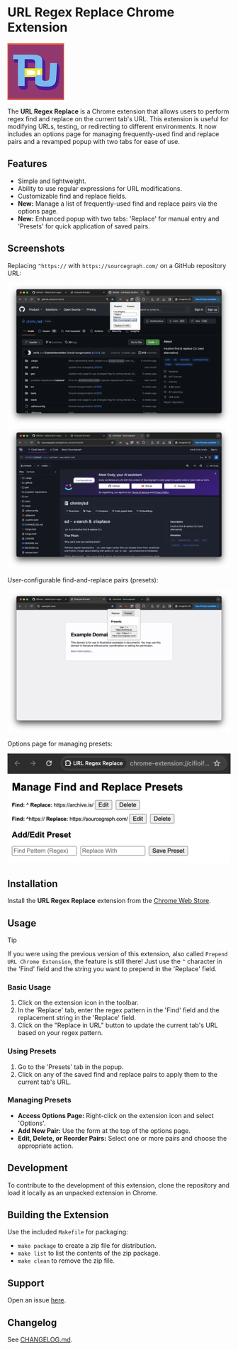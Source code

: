# URL Regex Replace Chrome Extension

![URL Regex Replace Icon](icons/icon.png)

The **URL Regex Replace** is a Chrome extension that allows users to perform regex find and replace on the current tab's URL. This extension is useful for modifying URLs, testing, or redirecting to different environments. It now includes an options page for managing frequently-used find and replace pairs and a revamped popup with two tabs for ease of use.

## Features

- Simple and lightweight.
- Ability to use regular expressions for URL modifications.
- Customizable find and replace fields.
- **New:** Manage a list of frequently-used find and replace pairs via the options page.
- **New:** Enhanced popup with two tabs: 'Replace' for manual entry and 'Presets' for quick application of saved pairs.

## Screenshots

Replacing `^https://` with `https://sourcegraph.com/` on a GitHub repository URL:

![Replace Tab](screenshots/replace-1.png)
![Replace Tab](screenshots/replace-2.png)

User-configurable find-and-replace pairs (presets):

![Presets Tab](screenshots/presets.png)

Options page for managing presets:

![Options Page](screenshots/options.png)

## Installation

<!-- > [!NOTE] -->
<!-- > The store link below is outdated - will update when the review passes. -->

Install the **URL Regex Replace** extension from the [Chrome Web Store](https://chromewebstore.google.com/detail/url-regex-replace/nkohlbebkognioabnnjchnchdapolofb).

## Usage

> [!TIP]
> If you were using the previous version of this extension, also called `Prepend URL Chrome Extension`, the feature is still there! Just use the `^` character in the 'Find' field and the string you want to prepend in the 'Replace' field.



### Basic Usage
1. Click on the extension icon in the toolbar.
2. In the 'Replace' tab, enter the regex pattern in the 'Find' field and the replacement string in the 'Replace' field.
3. Click on the "Replace in URL" button to update the current tab's URL based on your regex pattern.

### Using Presets
1. Go to the 'Presets' tab in the popup.
2. Click on any of the saved find and replace pairs to apply them to the current tab's URL.

### Managing Presets
- **Access Options Page:** Right-click on the extension icon and select 'Options'.
- **Add New Pair:** Use the form at the top of the options page.
- **Edit, Delete, or Reorder Pairs:** Select one or more pairs and choose the appropriate action.

## Development

To contribute to the development of this extension, clone the repository and load it locally as an unpacked extension in Chrome.

## Building the Extension

Use the included `Makefile` for packaging:

- `make package` to create a zip file for distribution.
- `make list` to list the contents of the zip package.
- `make clean` to remove the zip file.

## Support

Open an issue [here](https://github.com/tddschn/url-regex-replace-chrome-extension/issues/new).

## Changelog

See [CHANGELOG.md](CHANGELOG.md).